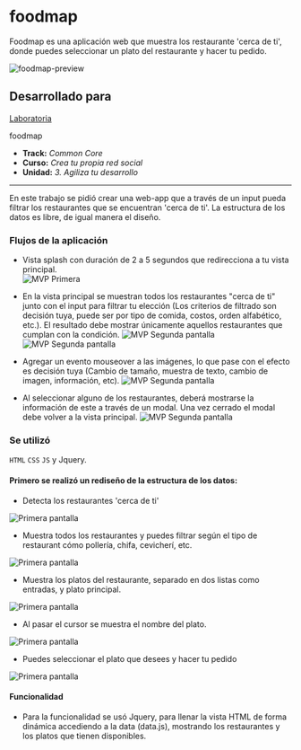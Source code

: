# foodmap
Foodmap es una aplicación web que muestra los restaurante 'cerca de ti', donde puedes seleccionar un plato del restaurante y hacer tu pedido.

![foodmap-preview](https://user-images.githubusercontent.com/4741745/37867537-0685f430-2f68-11e8-938a-fe9f5e3725ea.png)

## Desarrollado para 
[Laboratoria](http://laboratoria.la)



foodmap
* **Track:** _Common Core_
* **Curso:** _Crea tu propia red social_
* **Unidad:** _3. Agiliza tu desarrollo_
***

En este trabajo se pidió crear una web-app que a través de un input pueda filtrar los restaurantes que se encuentran 'cerca de ti'. La estructura de los datos es libre, de igual manera el diseño.

### Flujos de la aplicación

* Vista splash con duración de 2 a 5 segundos que redirecciona a tu vista principal.  
![MVP Primera](assets/images/mvp/pantalla1.jpg)

* En la vista principal se muestran todos los restaurantes "cerca de ti" junto con el input para filtrar tu elección (Los criterios de filtrado son decisión tuya, puede ser por tipo de comida, costos, orden alfabético, etc.). El resultado debe mostrar únicamente aquellos restaurantes que cumplan con la condición. 
![MVP Segunda pantalla](assets/images/mvp/pantalla2.jpg)
![MVP Segunda pantalla](assets/images/mvp/pantalla3.jpg)

* Agregar un evento mouseover a las imágenes, lo que pase con el efecto es decisión tuya (Cambio de tamaño, muestra de texto, cambio de imagen, información, etc).
![MVP Segunda pantalla](assets/images/mvp/pantalla4.jpg)

* Al seleccionar alguno de los restaurantes, deberá mostrarse la información de este a través de un modal. Una vez cerrado el modal debe volver a la vista principal.
![MVP Segunda pantalla](assets/images/mvp/pantalla5.jpg)


### Se utilizó
`HTML` `CSS` `JS` y Jquery.

#### Primero se realizó un rediseño de la estructura de los datos:

* Detecta los restaurantes 'cerca de ti'  

![Primera pantalla](assets/images/mockup/Pantalla1.png "Pantalla")

* Muestra todos los restaurantes y puedes filtrar según el tipo de restaurant cómo pollería, chifa, cevicherí, etc.  

![Primera pantalla](assets/images/mockup/Pantalla2.png "Pantalla")

* Muestra los platos del restaurante, separado en dos listas como entradas, y plato principal. 

![Primera pantalla](assets/images/mockup/Pantalla3.png "Platos")

* Al pasar el cursor se muestra el nombre del plato. 

![Primera pantalla](assets/images/mockup/Pantalla4.png "Platos")

* Puedes seleccionar el plato que desees y hacer tu pedido 

![Primera pantalla](assets/images/mockup/Pantalla5.png "Platos")

#### Funcionalidad
* Para la funcionalidad se usó Jquery, para llenar la vista HTML de forma dinámica accediendo a la data (data.js), mostrando los restaurantes y los platos que tienen disponibles.
